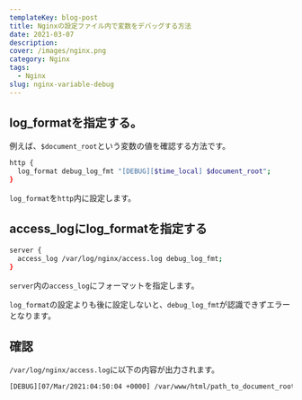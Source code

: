 ```yaml
---
templateKey: blog-post
title: Nginxの設定ファイル内で変数をデバッグする方法
date: 2021-03-07
description:
cover: /images/nginx.png
category: Nginx
tags:
  - Nginx
slug: nginx-variable-debug
---
```


## log_formatを指定する。

例えば、`$document_root`という変数の値を確認する方法です。

```bash
http {
  log_format debug_log_fmt "[DEBUG][$time_local] $document_root";
}
```

`log_format`を`http`内に設定します。

## access_logにlog_formatを指定する

```bash
server {
  access_log /var/log/nginx/access.log debug_log_fmt;
}
```

`server`内の`access_log`にフォーマットを指定します。

`log_format`の設定よりも後に設定しないと、`debug_log_fmt`が認識できずエラーとなります。

## 確認

`/var/log/nginx/access.log`に以下の内容が出力されます。

```bash
[DEBUG][07/Mar/2021:04:50:04 +0000] /var/www/html/path_to_document_root
```